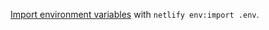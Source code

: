 [Import environment variables](https://cli.netlify.com/commands/env#envimport) with `netlify env:import .env`.